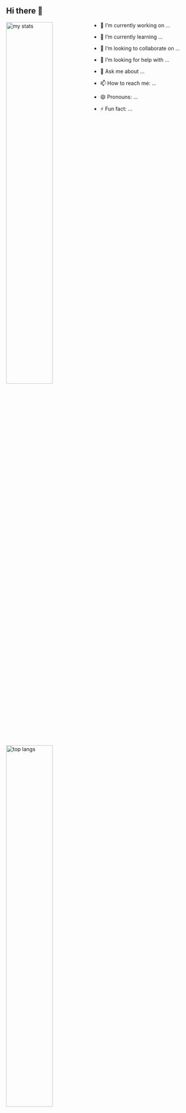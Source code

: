 ## Hi there 👋


<img alt="my stats" align="left" width="50%" src="https://github-readme-stats.vercel.app/api?username=Johnoduo /&show"/>
<img alt="top langs" align="left" width="50%" src="https://github-readme-stats.vercel.app/api/top-langs/?username=Johnoduo /&layout=compact"/>

- 🔭 I’m currently working on ...

- 🌱 I’m currently learning ...

- 👯 I’m looking to collaborate on ...

- 🤔 I’m looking for help with ...

- 💬 Ask me about ...

- 📫 How to reach me: ...

- 😄 Pronouns: ...

- ⚡ Fun fact: ...

